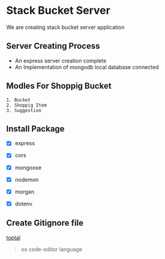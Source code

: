 # Stack Bucket Server
We are creating stack bucket server application

## Server Creating Process
 - An express server creation complete
 - An Implementation of mongodb local database connected

## Modles For Shoppig Bucket
    1. Bucket
    2. Shoppig Item
    3. Suggestion



## Install Package
- [x] express
- [x] cors
- [x] mongoose
- [x] nodemon
- [x] morgan
- [x] dotenv



## Create Gitignore file
[toptal](https://www.toptal.com/developers/gitignore)

> os code-editor language

